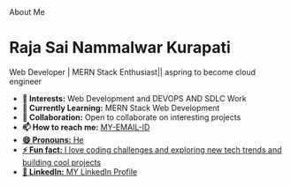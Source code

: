 <!DOCTYPE html>
<html lang="en">
<head>
    <meta charset="UTF-8">
    <meta name="viewport" content="width=device-width, initial-scale=1.0">
    About Me
<br>
</head>
<body>
    <div>
        <div>
            <h1>Raja Sai Nammalwar Kurapati</h1>
            <p>Web Developer | MERN Stack Enthusiast|| aspring to become cloud engineer</p>
        </div>
        <ul>
            <li><strong>👀 Interests:</strong> Web Development and DEVOPS AND SDLC Work</li>
            <li><strong>🌱 Currently Learning:</strong> MERN Stack Web Development</li>
            <li><strong>💞️ Collaboration:</strong> Open to collaborate on interesting projects</li>
            <li><strong>📫 How to reach me:</strong> <a href="nammalwarsai1@gmail.com">MY-EMAIL-ID</li>
            <li><strong>😄 Pronouns:</strong> He</li>
            <li><strong>⚡ Fun fact:</strong> I love coding challenges and exploring new tech trends and building cool projects</li>
            <li><strong>🔗 LinkedIn:</strong> <a href="https://www.linkedin.com/in/raja-sai-nammalwar-kurapati-9001202a4/" target="_blank"> MY LinkedIn Profile</a></li>
        </ul>
    </div>
</body>
</html>
